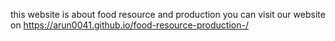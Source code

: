 this website is about food resource and production you can visit our website on https://arun0041.github.io/food-resource-production-/
